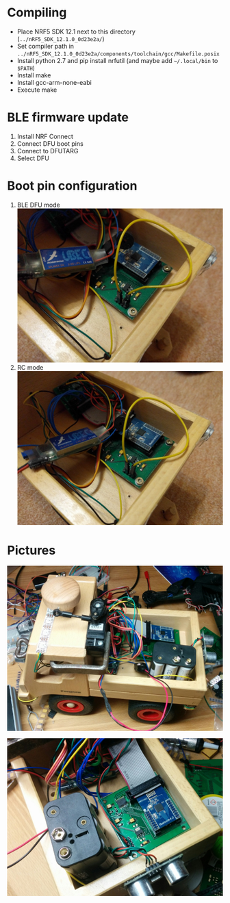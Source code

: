 # Compiling
* Place NRF5 SDK 12.1 next to this directory (`../nRF5_SDK_12.1.0_0d23e2a/`)
* Set compiler path in `../nRF5_SDK_12.1.0_0d23e2a/components/toolchain/gcc/Makefile.posix`
* Install python 2.7 and pip install nrfutil (and maybe add `~/.local/bin` to `$PATH`)
* Install make
* Install gcc-arm-none-eabi
* Execute make

# BLE firmware update
1. Install NRF Connect
2. Connect DFU boot pins
3. Connect to DFUTARG
4. Select DFU

# Boot pin configuration
1. BLE DFU mode
![DFU](pictures/pins-dfu-config.jpg)
2. RC mode
![RC](pictures/pins-rc-config.jpg)

# Pictures
![Fagus Unimog](pictures/unimog.jpg)

![Board](pictures/board.jpg)
